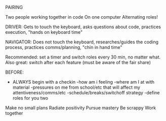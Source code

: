 PAIRING

Two people working together in code
On one computer
Alternating roles!

DRIVER: Gets to touch the keyboard, asks questions about code, practices execution, "hands on keyboard time"

NAVIGATOR: Does not touch the keyboard, researches/guides the coding process, practices comms/planning, "chin in hand time"

Recommended: set a timer and switch roles every 30 min, no matter what.
Also great: switch after each feature (must be aware of the fair share)

BEFORE:

- ALWAYS begin with a checkin
  -how am i feeling
  -where am I at with material
  -pressures on me from school/etc that will affect my attentiveness/comms/etc
  -schedule/breaks/switchoff strategy
  -define roles for you two

Make no small plans
Radiate positivity
Pursue mastery
Be scrappy
Work together
